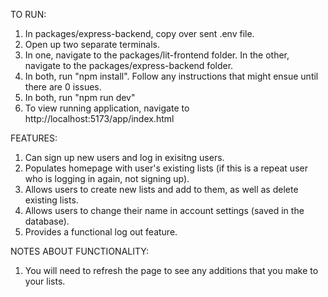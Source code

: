 TO RUN:
1) In packages/express-backend, copy over sent .env file.
2) Open up two separate terminals.
3) In one, navigate to the packages/lit-frontend folder. In the other, navigate to the packages/express-backend folder.
4) In both, run "npm install". Follow any instructions that might ensue until there are 0 issues.
5) In both, run "npm run dev"
6) To view running application, navigate to http://localhost:5173/app/index.html

FEATURES:
1) Can sign up new users and log in exisitng users.
2) Populates homepage with user's existing lists (if this is a repeat user who is logging in again, not signing up).
3) Allows users to create new lists and add to them, as well as delete existing lists.
4) Allows users to change their name in account settings (saved in the database).
5) Provides a functional log out feature.

NOTES ABOUT FUNCTIONALITY:
1) You will need to refresh the page to see any additions that you make to your lists.
